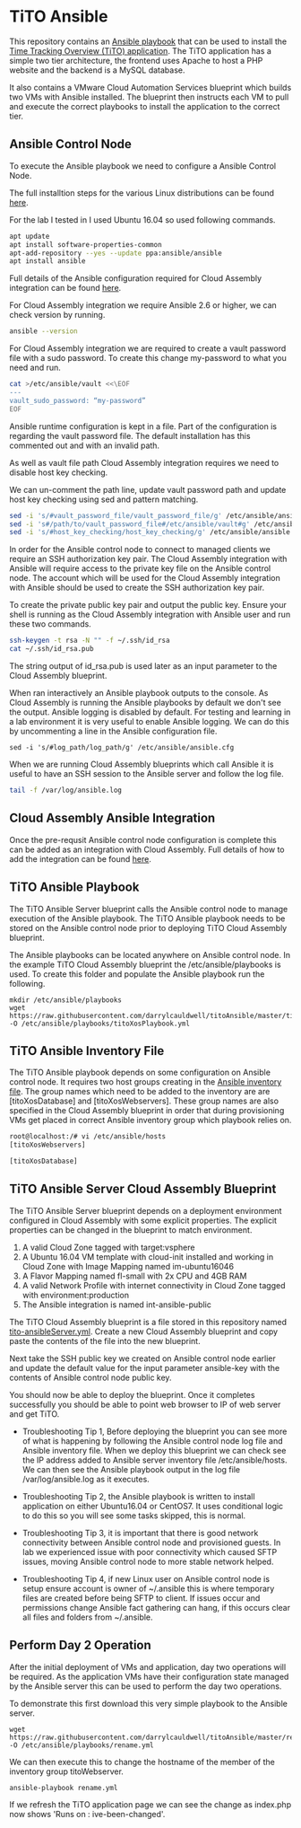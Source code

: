 # TiTO Ansible

This repository contains an [Ansible playbook](https://docs.ansible.com/ansible/latest/user_guide/playbooks_intro.html) that can be used to install the [Time Tracking Overview (TiTO) application](https://github.com/vmeoc/Tito). The TiTO application has a simple two tier architecture, the frontend uses Apache to host a PHP website and the backend is a MySQL database.

It also contains a VMware Cloud Automation Services blueprint which builds two VMs with Ansible installed. The blueprint then instructs each VM to pull and execute the correct playbooks to install the application to the correct tier.

## Ansible Control Node

To execute the Ansible playbook we need to configure a Ansible Control Node.

The full installtion steps for the various Linux distributions  can be found [here](https://docs.ansible.com/ansible/latest/installation_guide/intro_installation.html).

For the lab I tested in I used Ubuntu 16.04 so used following commands.

```bash
apt update
apt install software-properties-common
apt-add-repository --yes --update ppa:ansible/ansible
apt install ansible
```

Full details of the Ansible configuration required for Cloud Assembly integration can be found [here](https://docs.vmware.com/en/VMware-Cloud-Assembly/services/Using-and-Managing/GUID-9244FFDE-2039-48F6-9CB1-93508FCAFA75.html).

For Cloud Assembly integration we require Ansible 2.6 or higher, we can check version by running.

```bash
ansible --version
```

For Cloud Assembly integration we are required to create a vault password file with a sudo password.  To create this change my-password to what you need and run.

```bash
cat >/etc/ansible/vault <<\EOF
---
vault_sudo_password: “my-password”
EOF
```

Ansible runtime configuration is kept in a file. Part of the configuration is regarding the vault password file. The default installation has this commented out and with an invalid path.

As well as vault file path Cloud Assembly integration requires we need to disable host key checking.

We can un-comment the path line, update vault password path and update host key checking using sed and pattern matching.

```bash
sed -i 's/#vault_password_file/vault_password_file/g' /etc/ansible/ansible.cfg
sed -i 's#/path/to/vault_password_file#/etc/ansible/vault#g' /etc/ansible/ansible.cfg
sed -i 's/#host_key_checking/host_key_checking/g' /etc/ansible/ansible.cfg
```

In order for the Ansible control node to connect to managed clients we require an SSH authorization key pair. The Cloud Assembly integration with Ansible will require access to the private key file on the Ansible control node. The account which will be used for the Cloud Assembly integration with Ansible should be used to create the SSH authorization key pair.

To create the private public key pair and output the public key. Ensure your shell is running as the Cloud Assembly integration with Ansible user and run these two commands. 

```bash
ssh-keygen -t rsa -N "" -f ~/.ssh/id_rsa
cat ~/.ssh/id_rsa.pub
```

The string output of id_rsa.pub is used later as an input parameter to the Cloud Assembly blueprint.

When ran interactively an Ansible playbook outputs to the console. As Cloud Assembly is running the Ansible playbooks by default we don't see the output. Ansible logging is disabled by default. For testing and learning in a lab environment it is very useful to enable Ansible logging. We can do this by uncommenting a line in the Ansible configuration file.

```
sed -i 's/#log_path/log_path/g' /etc/ansible/ansible.cfg
```

When we are running Cloud Assembly blueprints which call Ansible it is useful to have an SSH session to the Ansible server and follow the log file.

```bash
tail -f /var/log/ansible.log
```

## Cloud Assembly Ansible Integration

Once the pre-requsit Ansible control node configuration is complete this can be added as an integration with Cloud Assembly. Full details of how to add the integration can be found [here](https://docs.vmware.com/en/VMware-Cloud-Assembly/services/Using-and-Managing/GUID-9244FFDE-2039-48F6-9CB1-93508FCAFA75.html). 

## TiTO Ansible Playbook

The TiTO Ansible Server blueprint calls the Ansible control node to manage execution of the Ansible playbook. The TiTO Ansible playbook needs to be stored on the Ansible control node prior to deploying TiTO Cloud Assembly blueprint.

The Ansible playbooks can be located anywhere on Ansible control node. In the example TiTO Cloud Assembly blueprint the /etc/ansible/playbooks is used.  To create this folder and populate the Ansible playbook run the following.

```
mkdir /etc/ansible/playbooks
wget https://raw.githubusercontent.com/darrylcauldwell/titoAnsible/master/titoXosPlaybook.yml -O /etc/ansible/playbooks/titoXosPlaybook.yml
```

## TiTO Ansible Inventory File

The TiTO Ansible playbook depends on some configuration on Ansible control node.  It requires two host groups creating in the [Ansible inventory file](https://docs.ansible.com/ansible/latest/user_guide/intro_inventory.html). The group names which need to be added to the inventory are are [titoXosDatabase] and [titoXosWebservers]. These group names are also specified in the Cloud Assembly blueprint in order that during provisioning VMs get placed in correct Ansible inventory group which playbook relies on.

```bash
root@localhost:/# vi /etc/ansible/hosts
[titoXosWebservers]

[titoXosDatabase]
```

## TiTO Ansible Server Cloud Assembly Blueprint

The TiTO Ansible Server blueprint depends on a deployment environment configured in Cloud Assembly with some explicit properties. The explicit properties can be changed in the blueprint to match environment.

1. A valid Cloud Zone tagged with target:vsphere 
2. A Ubuntu 16.04 VM template with cloud-init installed and working in Cloud Zone with Image Mapping named im-ubuntu16046
3. A Flavor Mapping named fl-small with 2x CPU and 4GB RAM
4. A valid Network Profile with internet connectivity in Cloud Zone tagged with environment:production
5. The Ansible integration is named int-ansible-public

The TiTO Cloud Assembly blueprint is a file stored in this repository named [tito-ansibleServer.yml](https://raw.githubusercontent.com/darrylcauldwell/titoAnsible/master/tito-ansibleServer.yml). Create a new Cloud Assembly blueprint and copy paste the contents of the file into the new blueprint.

Next take the SSH public key we created on Ansible control node earlier and update the default value for the input parameter ansible-key with the contents of Ansible control node public key.

You should now be able to deploy the blueprint. Once it completes successfully you should be able to point web browser to IP of web server and get TiTO.

* Troubleshooting Tip 1, Before deploying the blueprint you can see more of what is happening by following the Ansible control node log file and Ansible inventory file. When we deploy this blueprint we can check see the IP address added to Ansible server inventory file /etc/ansible/hosts. We can then see the Ansible playbook output in the log file /var/log/ansible.log as it executes.

* Troubleshooting Tip 2, the Ansible playbook is written to install application on either Ubuntu16.04 or CentOS7. It uses conditional logic to do this so you will see some tasks skipped,  this is normal.

* Troubleshooting Tip 3, it is important that there is good network connectivity between Ansible control node and provisioned guests.  In lab we experienced issue with poor connectivity which caused SFTP issues, moving Ansible control node to more stable network helped.

* Troubleshooting Tip 4, if new Linux user on Ansible control node is setup ensure account is owner of ~/.ansible this is where temporary files are created before being SFTP to client.  If issues occur and permissions change Ansible fact gathering can hang,  if this occurs clear all files and folders from ~/.ansible.

## Perform Day 2 Operation

After the initial deployment of VMs and application, day two operations will be required.  As the application VMs have their configuration state managed by the Ansible server this can be used to perform the day two operations.

To demonstrate this first download this very simple playbook to the Ansible server.

```
wget https://raw.githubusercontent.com/darrylcauldwell/titoAnsible/master/rename.yml -O /etc/ansible/playbooks/rename.yml
```

We can then execute this to change the hostname of the member of the inventory group titoWebserver.

```
ansible-playbook rename.yml
```

If we refresh the TiTO application page we can see the change as index.php now shows 'Runs on : ive-been-changed'.
